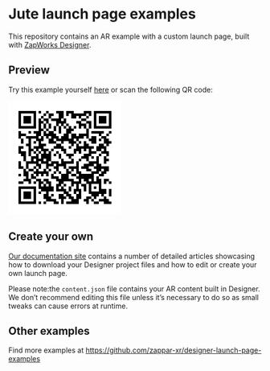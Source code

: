 # Jute launch page examples

This repository contains an AR example with a custom launch page, built with [ZapWorks Designer](https://zap.works/designer/).

## Preview

Try this example yourself [here](https://zappar-xr.github.io/designer-launch-page-examples-honey/) or scan the following QR code:

![Preview QR Code"](preview-qr-code.png)

## Create your own

[Our documentation site](https://docs.zap.works/designer/getting-started/) contains a number of detailed articles showcasing how to download your Designer project files and how to edit or create your own launch page.

Please note:the `content.json` file contains your AR content built in Designer. We don’t recommend editing this file unless it’s necessary to do so as small tweaks can cause errors at runtime. 

## Other examples

Find more examples at https://github.com/zappar-xr/designer-launch-page-examples
